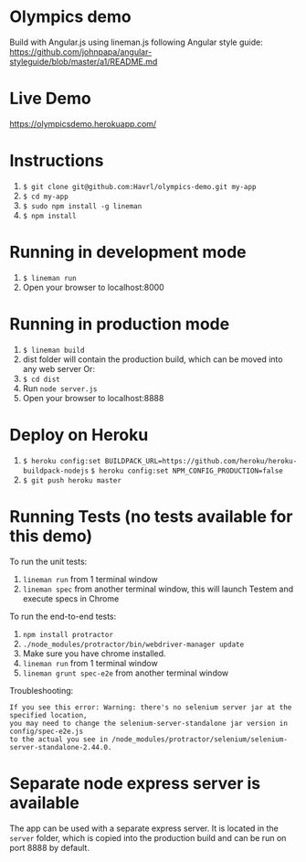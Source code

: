 Olympics demo
===========================

Build with Angular.js using lineman.js following Angular style guide: https://github.com/johnpapa/angular-styleguide/blob/master/a1/README.md

# Live Demo
https://olympicsdemo.herokuapp.com/

# Instructions
1. `$ git clone git@github.com:Havrl/olympics-demo.git my-app`
2. `$ cd my-app`
3. `$ sudo npm install -g lineman`
5. `$ npm install`

# Running in development mode
1. `$ lineman run`
2. Open your browser to localhost:8000

# Running in production mode
1. `$ lineman build`
2. dist folder will contain the production build, which can be moved into any web server
Or:
3. `$ cd dist`
4. Run `node server.js`
5. Open your browser to localhost:8888

# Deploy on Heroku
1. `$ heroku config:set BUILDPACK_URL=https://github.com/heroku/heroku-buildpack-nodejs`
   `$ heroku config:set NPM_CONFIG_PRODUCTION=false`
2. `$ git push heroku master`


# Running Tests (no tests available for this demo)

To run the unit tests:

1. `lineman run` from 1 terminal window
2. `lineman spec` from another terminal window, this will launch Testem and execute specs in Chrome

To run the end-to-end tests:

1. `npm install protractor`
2. `./node_modules/protractor/bin/webdriver-manager update`
3. Make sure you have chrome installed.
4. `lineman run` from 1 terminal window
5. `lineman grunt spec-e2e` from another terminal window

  Troubleshooting:

    If you see this error: Warning: there's no selenium server jar at the specified location,
    you may need to change the selenium-server-standalone jar version in config/spec-e2e.js
    to the actual you see in /node_modules/protractor/selenium/selenium-server-standalone-2.44.0.


# Separate node express server is available
The app can be used with a separate express server.
It is located in the `server` folder, which is copied into the production build
and can be run on port 8888 by default.
